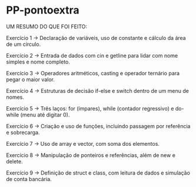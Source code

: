 # PP-pontoextra

UM RESUMO DO QUE FOI FEITO:

Exercício 1 → Declaração de variáveis, uso de constante e cálculo da área de um círculo.


Exercício 2 → Entrada de dados com cin e getline para lidar com nome simples e nome completo.


Exercício 3 → Operadores aritméticos, casting e operador ternário para pegar o maior valor.


Exercício 4 → Estruturas de decisão if-else e switch dentro de um menu de nomes.


Exercício 5 → Três laços: for (ímpares), while (contador regressivo) e do-while (menu até digitar 0).


Exercício 6 → Criação e uso de funções, incluindo passagem por referência e sobrecarga.


Exercício 7 → Uso de array e vector, com soma dos elementos.


Exercício 8 → Manipulação de ponteiros e referências, além de new e delete.


Exercício 9 → Definição de struct e class, com leitura de dados e simulação de conta bancária.
